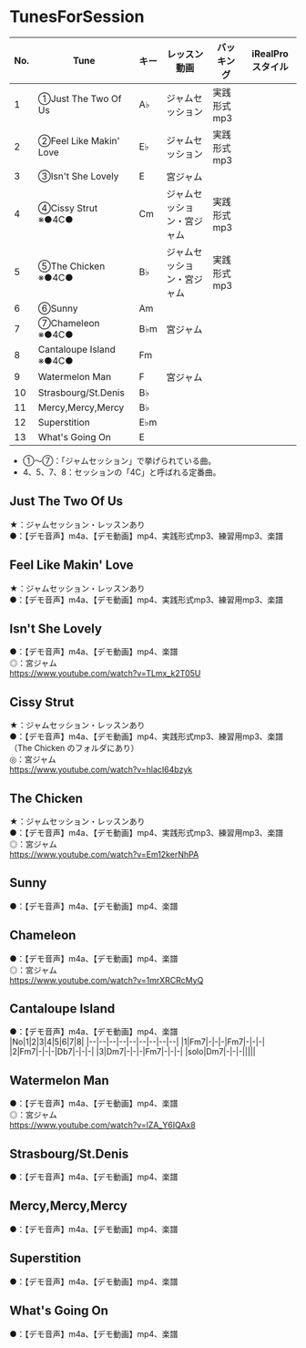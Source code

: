 # TunesForSession

|No.|Tune|キー|レッスン動画|バッキング|iRealProスタイル|
|---|---|---|---|---|---|
|1|①Just The Two Of Us|A♭|ジャムセッション|実践形式mp3||
|2|②Feel Like Makin' Love|E♭|ジャムセッション|実践形式mp3||
|3|③Isn't She Lovely|E|宮ジャム|||
|4|④Cissy Strut  ※●4C●|Cm|ジャムセッション・宮ジャム|実践形式mp3||
|5|⑤The Chicken  ※●4C●|B♭|ジャムセッション・宮ジャム|実践形式mp3||
|6|⑥Sunny|Am||||
|7|⑦Chameleon  ※●4C●|B♭m|宮ジャム|||
|8|Cantaloupe Island  ※●4C●|Fm|||
|9|Watermelon Man|F|宮ジャム|||
|10|Strasbourg/St.Denis|B♭||||
|11|Mercy,Mercy,Mercy|B♭||||
|12|Superstition|E♭m||||
|13|What's Going On|E||||
  
- ①～⑦：「ジャムセッション」で挙げられている曲。  
- 4、5、7、8：セッションの「4C」と呼ばれる定番曲。
## Just The Two Of Us
★：ジャムセッション・レッスンあり  
●：【デモ音声】m4a、【デモ動画】mp4、実践形式mp3、練習用mp3、楽譜  
  
## Feel Like Makin' Love
★：ジャムセッション・レッスンあり  
●：【デモ音声】m4a、【デモ動画】mp4、実践形式mp3、練習用mp3、楽譜  
  
## Isn't She Lovely
●：【デモ音声】m4a、【デモ動画】mp4、楽譜  
◎：宮ジャム  
https://www.youtube.com/watch?v=TLmx_k2T05U
  
## Cissy Strut
★：ジャムセッション・レッスンあり  
●：【デモ音声】m4a、【デモ動画】mp4、実践形式mp3、練習用mp3、楽譜（The Chicken のフォルダにあり）  
◎：宮ジャム  
https://www.youtube.com/watch?v=hlacI64bzyk
  
## The Chicken
★：ジャムセッション・レッスンあり  
●：【デモ音声】m4a、【デモ動画】mp4、実践形式mp3、練習用mp3、楽譜  
◎：宮ジャム  
https://www.youtube.com/watch?v=Em12kerNhPA
  
## Sunny
●：【デモ音声】m4a、【デモ動画】mp4、楽譜  
  
## Chameleon
●：【デモ音声】m4a、【デモ動画】mp4、楽譜  
◎：宮ジャム  
https://www.youtube.com/watch?v=1mrXRCRcMyQ
  
## Cantaloupe Island
●：【デモ音声】m4a、【デモ動画】mp4、楽譜  
|No|1|2|3|4|5|6|7|8|
|--|--|--|--|--|--|--|--|--|
|1|Fm7|-|-|-|Fm7|-|-|-|
|2|Fm7|-|-|-|Db7|-|-|-|
|3|Dm7|-|-|-|Fm7|-|-|-|
|solo|Dm7|-|-|-|||||
  
## Watermelon Man
●：【デモ音声】m4a、【デモ動画】mp4、楽譜  
◎：宮ジャム  
https://www.youtube.com/watch?v=lZA_Y6IQAx8
  
## Strasbourg/St.Denis
●：【デモ音声】m4a、【デモ動画】mp4、楽譜  
  
## Mercy,Mercy,Mercy
●：【デモ音声】m4a、【デモ動画】mp4、楽譜  
  
## Superstition
●：【デモ音声】m4a、【デモ動画】mp4、楽譜  
  
## What's Going On
●：【デモ音声】m4a、【デモ動画】mp4、楽譜  
  